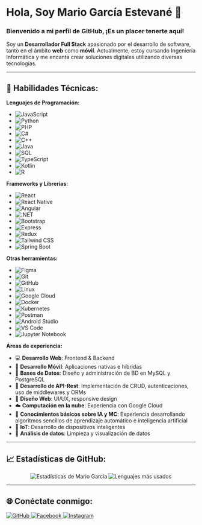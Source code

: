 # Hola, Soy Mario García Estevané 👋

### Bienvenido a mi perfil de GitHub, ¡Es un placer tenerte aquí!

Soy un **Desarrollador Full Stack** apasionado por el desarrollo de software, tanto en el ámbito **web** como **móvil**. Actualmente, estoy cursando Ingeniería Informática y me encanta crear soluciones digitales utilizando diversas tecnologías.

---

## 🚀 Habilidades Técnicas:

**Lenguajes de Programación:**
- ![JavaScript](https://img.shields.io/badge/JavaScript-F7DF1E?style=for-the-badge&logo=javascript&logoColor=black)
- ![Python](https://img.shields.io/badge/Python-3776AB?style=for-the-badge&logo=python&logoColor=white)
- ![PHP](https://img.shields.io/badge/PHP-777BB4?style=for-the-badge&logo=php&logoColor=white)
- ![C#](https://img.shields.io/badge/C%23-239120?style=for-the-badge&logo=c-sharp&logoColor=white)
- ![C++](https://img.shields.io/badge/C++-00599C?style=for-the-badge&logo=c%2B%2B&logoColor=white)
- ![Java](https://img.shields.io/badge/Java-007396?style=for-the-badge&logo=java&logoColor=white)
- ![SQL](https://img.shields.io/badge/SQL-316192?style=for-the-badge&logo=postgresql&logoColor=white)
- ![TypeScript](https://img.shields.io/badge/TypeScript-3178C6?style=for-the-badge&logo=typescript&logoColor=white)
- ![Kotlin](https://img.shields.io/badge/Kotlin-7F52FF?style=for-the-badge&logo=kotlin&logoColor=white)
- ![R](https://img.shields.io/badge/R-276DC3?style=for-the-badge&logo=r&logoColor=white)

**Frameworks y Librerías:**
- ![React](https://img.shields.io/badge/React-61DAFB?style=for-the-badge&logo=react&logoColor=black)
- ![React Native](https://img.shields.io/badge/React_Native-61DAFB?style=for-the-badge&logo=react&logoColor=black)
- ![Angular](https://img.shields.io/badge/Angular-DD0031?style=for-the-badge&logo=angular&logoColor=white)
- ![.NET](https://img.shields.io/badge/.NET-512BD4?style=for-the-badge&logo=dotnet&logoColor=white)
- ![Bootstrap](https://img.shields.io/badge/Bootstrap-7952B3?style=for-the-badge&logo=bootstrap&logoColor=white)
- ![Express](https://img.shields.io/badge/Express-000000?style=for-the-badge&logo=express&logoColor=white)
- ![Redux](https://img.shields.io/badge/Redux-764ABC?style=for-the-badge&logo=redux&logoColor=white)
- ![Tailwind CSS](https://img.shields.io/badge/Tailwind_CSS-06B6D4?style=for-the-badge&logo=tailwindcss&logoColor=white)
- ![Spring Boot](https://img.shields.io/badge/Spring_Boot-6DB33F?style=for-the-badge&logo=springboot&logoColor=white)

**Otras herramientas:**
- ![Figma](https://img.shields.io/badge/Figma-F24E1E?style=for-the-badge&logo=figma&logoColor=white)
- ![Git](https://img.shields.io/badge/Git-F05032?style=for-the-badge&logo=git&logoColor=white)
- ![GitHub](https://img.shields.io/badge/GitHub-181717?style=for-the-badge&logo=github&logoColor=white)
- ![Linux](https://img.shields.io/badge/Linux-FCC624?style=for-the-badge&logo=linux&logoColor=black)
- ![Google Cloud](https://img.shields.io/badge/Google_Cloud-4285F4?style=for-the-badge&logo=googlecloud&logoColor=white)
- ![Docker](https://img.shields.io/badge/Docker-2496ED?style=for-the-badge&logo=docker&logoColor=white)
- ![Kubernetes](https://img.shields.io/badge/Kubernetes-326CE5?style=for-the-badge&logo=kubernetes&logoColor=white)
- ![Postman](https://img.shields.io/badge/Postman-FF6C37?style=for-the-badge&logo=postman&logoColor=white)
- ![Android Studio](https://img.shields.io/badge/Android_Studio-3DDC84?style=for-the-badge&logo=androidstudio&logoColor=white)
- ![VS Code](https://img.shields.io/badge/VS_Code-0078D4?style=for-the-badge&logo=visualstudiocode&logoColor=white)
- ![Jupyter Notebook](https://img.shields.io/badge/Jupyter_Notebook-F37626?style=for-the-badge&logo=jupyter&logoColor=white)

**Áreas de experiencia:**
- 💻 **Desarrollo Web**: Frontend & Backend
- 📱 **Desarrollo Móvil**: Aplicaciones nativas e híbridas
- 🐄️ **Bases de Datos**: Diseño y administración de BD en MySQL y PostgreSQL
- 📂 **Desarrollo de API-Rest**: Implementación de CRUD, autenticaciones, uso de middlewares y ORMs
- 🎨 **Diseño Web**: UI/UX, responsive design
- ☁️ **Computación en la nube**: Experiencia con Google Cloud
- 🤖 **Conocimientos básicos sobre IA y MC**: Experiencia desarrollando algoritmos sencillos de aprendizaje automático e inteligencia artificial
- 🔌 **IoT**: Desarrollo de dispositivos inteligentes
- 🔄 **Análisis de datos**: Limpieza y visualización de datos

---

## 📈 Estadísticas de GitHub:
<p align="center">
  <img src="https://github-readme-stats.vercel.app/api?username=mario32111&show_icons=true&theme=radical" alt="Estadísticas de Mario García">
  <img src="https://github-readme-stats.vercel.app/api/top-langs/?username=mario32111&layout=compact&theme=radical" alt="Lenguajes más usados">
</p>

---

## 🌐 Conéctate conmigo:
<a href='https://github.com/mario32111' target='_blank'>
  <img src='https://img.shields.io/badge/GitHub-181717?style=for-the-badge&logo=github&logoColor=white' alt='GitHub'/>
</a>
<a href='https://www.facebook.com/profile.php?id=100007904052052' target='_blank'>
  <img src='https://img.shields.io/badge/Facebook-1877F2?style=for-the-badge&logo=facebook&logoColor=white' alt='Facebook'/>
</a>
<a href='https://www.instagram.com/mario_garcia3210/' target='_blank'>
  <img src='https://img.shields.io/badge/Instagram-E4405F?style=for-the-badge&logo=instagram&logoColor=white' alt='Instagram'/>
</a>
<a href='https://www.linkedin.com/in/garc%C3%ADa-estevan%C3%A9-mario-alberto-5025b929b' target='_blank'>
  <img src='https://
